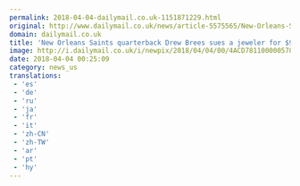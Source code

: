 ```yaml
---
permalink: 2018-04-04-dailymail.co.uk-1151871229.html
original: http://www.dailymail.co.uk/news/article-5575565/New-Orleans-Saints-quarterback-Drew-Brees-sues-jeweler-9million-items-undervalued.html?ITO=1490&ns_mchannel=rss&ns_campaign=1490
domain: dailymail.co.uk
title: 'New Orleans Saints quarterback Drew Brees sues a jeweler for $9million'
image: http://i.dailymail.co.uk/i/newpix/2018/04/04/00/4ACD781100000578-0-image-a-26_1522797959368.jpg
date: 2018-04-04 00:25:09
category: news_us
translations: 
 - 'es'
 - 'de'
 - 'ru'
 - 'ja'
 - 'fr'
 - 'it'
 - 'zh-CN'
 - 'zh-TW'
 - 'ar'
 - 'pt'
 - 'hy'
---
```


